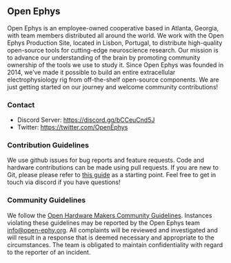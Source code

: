## Open Ephys
Open Ephys is an employee-owned cooperative based in Atlanta, Georgia, with team members distributed all around the world. 
We work with the Open Ephys Production Site, located in Lisbon, Portugal, to distribute high-quality open-source tools for 
cutting-edge neuroscience research. Our mission is to advance our understanding of the brain by promoting community ownership 
of the tools we use to study it. Since Open Ephys was founded in 2014, we’ve made it possible to build an entire extracellular 
electrophysiology rig from off-the-shelf open-source components. We are just getting started on our journey and welcome community
contributions!

### Contact
- Discord Server: https://discord.gg/bCCeuCnd5J
- Twitter: https://twitter.com/OpenEphys

### Contribution Guidelines
We use github issues for bug reports and feature requests. Code and hardware contributions can be made using pull requests. If you are 
new to Git, please please refer to [this guide](https://docs.github.com/en/get-started/using-git/about-git#basic-git) as a starting point. 
Feel free to get in touch via discord if you have questions!

### Community Guidelines
We follow the [Open Hardware Makers Community Guidelines](https://openhardware.space/guidelines/). Instances violating these guidelines
may be reported by the Open Ephys team info@open-ephy.org. All complaints will be reviewed and investigated and will result in a response 
that is deemed necessary and appropriate to the circumstances. The team is obligated to maintain confidentiality with regard to the reporter 
of an incident.

